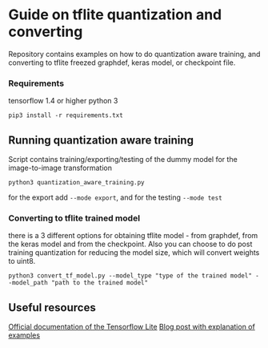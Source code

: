 # Guide on tflite quantization and converting

Repository contains examples on how to do quantization aware training, and converting to tflite freezed graphdef, keras model, or checkpoint file.

### Requirements

tensorflow 1.4 or higher
python 3
```
pip3 install -r requirements.txt
```

## Running quantization aware training
Script contains training/exporting/testing of the dummy model for the image-to-image transformation

```
python3 quantization_aware_training.py
```
for the export add ```--mode export```, and for the testing ```--mode test```

### Converting to tflite trained model
there is a 3 different options for obtaining tflite model - from graphdef, from the keras model and from the checkpoint. Also you can choose to do post training quantization for reducing the model size, which will convert weights to uint8.
```
python3 convert_tf_model.py --model_type "type of the trained model" --model_path "path to the trained model"
```

## Useful resources
[Official documentation of the Tensorflow Lite](https://www.tensorflow.org/lite/guide/get_started) 
[Blog post with explanation of examples](https://medium.com/@lusinlu/mobile-inference-b943dc99e29b)
